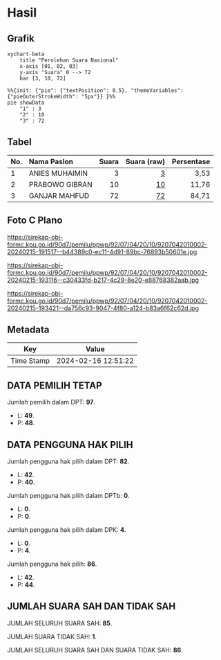 # Hasil

## Grafik

```mermaid
xychart-beta
    title "Perolehan Suara Nasional"
    x-axis [01, 02, 03]
    y-axis "Suara" 0 --> 72
    bar [3, 10, 72]
```

```mermaid
%%{init: {"pie": {"textPosition": 0.5}, "themeVariables": {"pieOuterStrokeWidth": "5px"}} }%%
pie showData
    "1" : 3
    "2" : 10
    "3" : 72
```

## Tabel

| No. | Nama Paslon    | Suara | Suara (raw) | Persentase |
|:--- |:-------------- | -----:| -----------:| ----------:|
| 1   | ANIES MUHAIMIN | 3     | [3][p-1]    | 3,53       |
| 2   | PRABOWO GIBRAN | 10    | [10][p-2]   | 11,76      |
| 3   | GANJAR MAHFUD  | 72    | [72][p-3]   | 84,71      |


[p-1]: https://github.com/gigit-pemilu/pemilu-2024/blob/main/pilpres/hitung-suara/sub/92-papua-barat/sub/07-teluk-wondama/sub/04-wondiboy/sub/2010-issui/sub/002-tps/sub/paslon-1.txt
[p-2]: https://github.com/gigit-pemilu/pemilu-2024/blob/main/pilpres/hitung-suara/sub/92-papua-barat/sub/07-teluk-wondama/sub/04-wondiboy/sub/2010-issui/sub/002-tps/sub/paslon-2.txt
[p-3]: https://github.com/gigit-pemilu/pemilu-2024/blob/main/pilpres/hitung-suara/sub/92-papua-barat/sub/07-teluk-wondama/sub/04-wondiboy/sub/2010-issui/sub/002-tps/sub/paslon-3.txt

## Foto C Plano

https://sirekap-obj-formc.kpu.go.id/90d7/pemilu/ppwp/92/07/04/20/10/9207042010002-20240215-191517--b44389c0-ec11-4d91-89bc-76893b50601e.jpg

https://sirekap-obj-formc.kpu.go.id/90d7/pemilu/ppwp/92/07/04/20/10/9207042010002-20240215-193116--c30433fd-b217-4c29-8e20-e88768382aab.jpg

https://sirekap-obj-formc.kpu.go.id/90d7/pemilu/ppwp/92/07/04/20/10/9207042010002-20240215-193421--da756c93-9047-4f80-a124-b83a6f62c62d.jpg


## Metadata

| Key        | Value               |
| ---------- | ------------------- |
| Time Stamp | 2024-02-16 12:51:22 |


## DATA PEMILIH TETAP

Jumlah pemilih dalam DPT: **97**.
 * L: **49**.
 * P: **48**.

## DATA PENGGUNA HAK PILIH

Jumlah pengguna hak pilih dalam DPT: **82**.
 * L: **42**.
 * P: **40**.

Jumlah pengguna hak pilih dalam DPTb: **0**.
 * L: **0**.
 * P: **0**.

Jumlah pengguna hak pilih dalam DPK: **4**.
 * L: **0**.
 * P: **4**.

Jumlah pengguna hak pilih: **86**.
 * L: **42**.
 * P: **44**.

## JUMLAH SUARA SAH DAN TIDAK SAH

JUMLAH SELURUH SUARA SAH: **85**.

JUMLAH SUARA TIDAK SAH: **1**.

JUMLAH SELURUH SUARA SAH DAN SUARA TIDAK SAH: **86**.


